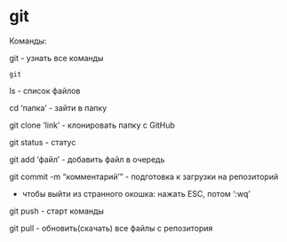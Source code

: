 # git
Команды:

git - узнать все команды

```
git
```

ls - список файлов

cd ‘папка’ - зайти в папку

git clone ‘link’ - клонировать папку с GitHub

git status - статус

git add ‘файл’ - добавить файл в очередь

git commit -m “комментарий’” - подготовка к загрузки на репозиторий

* чтобы выйти из странного окошка: нажать ESC, потом ‘:wq’

git push - старт команды

git pull - обновить(скачать) все файлы с репозитория
